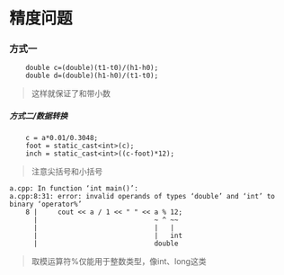 # 精度问题
### 方式一
```
    double c=(double)(t1-t0)/(h1-h0);
    double d=(double)(h1-h0)/(t1-t0);
```
> 这样就保证了和带小数
##### 方式二/数据转换
```
    c = a*0.01/0.3048;
    foot = static_cast<int>(c);
    inch = static_cast<int>((c-foot)*12);
```
> 注意尖括号和小括号
```
a.cpp: In function ‘int main()’:
a.cpp:8:31: error: invalid operands of types ‘double’ and ‘int’ to binary ‘operator%’
    8 |     cout << a / 1 << " " << a % 12;
      |                             ~ ^ ~~
      |                             |   |
      |                             |   int
      |                             double
```
> 取模运算符%仅能用于整数类型，像int、long这类